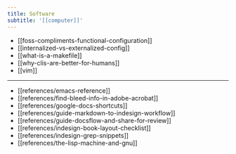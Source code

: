```yaml
---
title: Software
subtitle: '[[computer]]'
---
```


- [[foss-compliments-functional-configuration]]
- [[internalized-vs-externalized-config]]
- [[what-is-a-makefile]]
- [[why-clis-are-better-for-humans]]
- [[vim]]

---

- [[references/emacs-reference]]
- [[references/find-bleed-info-in-adobe-acrobat]]
- [[references/google-docs-shortcuts]]
- [[references/guide-markdown-to-indesign-workflow]]
- [[references/guide-docsflow-and-share-for-review]]
- [[references/indesign-book-layout-checklist]]
- [[references/indesign-grep-snippets]]
- [[references/the-lisp-machine-and-gnu]]
